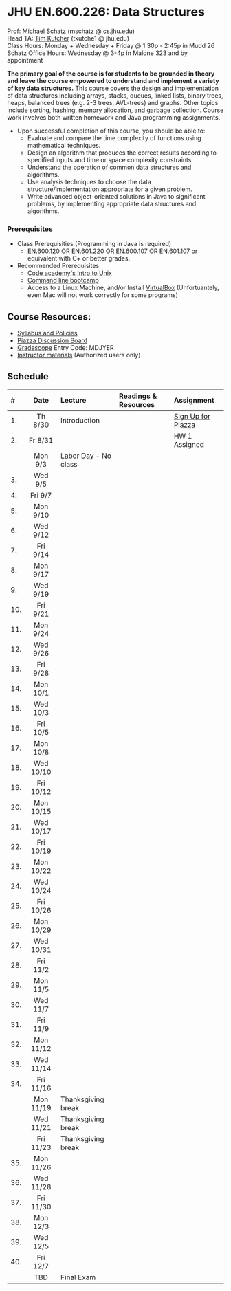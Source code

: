 # JHU EN.600.226: Data Structures
Prof: [Michael Schatz](http://schatz-lab.org) (mschatz @ cs.jhu.edu) <br>
Head TA: [Tim Kutcher](https://github.com/tkutche1) (tkutche1 @ jhu.edu) <br>
Class Hours: Monday + Wednesday + Friday @ 1:30p - 2:45p in Mudd 26 <br>
Schatz Office Hours: Wednesday @ 3-4p in Malone 323 and by appointment <br>

**The primary goal of the course is for students to be grounded in theory and leave the course empowered to understand and implement a variety of key data structures.** 
This course covers the design and implementation of data structures including arrays, stacks, queues, linked lists, binary trees, heaps, balanced trees (e.g. 2-3 trees, AVL-trees) and graphs. Other topics include sorting, hashing, memory allocation, and garbage collection. Course work involves both written homework and Java programming assignments. 
- Upon successful completion of this course, you should be able to:
  - Evaluate and compare the time complexity of functions using mathematical techniques.
  - Design an algorithm that produces the correct results according to specified inputs and time or space complexity constraints.
  - Understand the operation of common data structures and algorithms.
  - Use analysis techniques to choose the data structure/implementation appropriate for a given problem.
  - Write advanced object-oriented solutions in Java to significant problems, by implementing appropriate data structures and algorithms.

### Prerequisites
- Class Prerequisities (Programming in Java is required)
  - EN.600.120 OR EN.601.220 OR EN.600.107 OR EN.601.107 or equivalent with C+ or better grades. 
- Recommended Prerequisites
  - [Code academy's Intro to Unix](https://www.codecademy.com/en/courses/learn-the-command-line/lessons/environment/exercises/bash-profile)
  - [Command line bootcamp](http://rik.smith-unna.com/command_line_bootcamp/?id=9xnbkx6eaof)
  - Access to a Linux Machine, and/or Install [VirtualBox](https://github.com/schatzlab/appliedgenomics2018/blob/master/assignments/virtualbox.md) (Unfortuantely, even Mac will not work correctly for some programs)
  

## Course Resources:
- [Syllabus and Policies](https://github.com/schatzlab/datastructures2018/tree/master/policies)
- [Piazza Discussion Board](https://piazza.com/jhu/fall2018/600226/home)
- [Gradescope](https://www.gradescope.com/courses/22378) Entry Code: MDJYER
- [Instructor materials](https://github.com/schatzlab/datastructures2018-instructors) (Authorized users only)



## Schedule
| #  | Date      | Lecture      | Readings & Resources | Assignment |
|:---|:---------:|:-------------|:---------------------|:-----------|
|1.  | Th 8/30   | Introduction | | [Sign Up for Piazza](https://piazza.com/jhu/fall2018/600226/home) |
|2.  | Fr 8/31   | || HW 1 Assigned
|    | Mon 9/3   | Labor Day - No class
|3.  | Wed 9/5   | 
|4.  | Fri 9/7   |
|5.  | Mon 9/10  |
|6.  | Wed 9/12  |
|7.  | Fri 9/14  |
|8.  | Mon 9/17  |
|9.  | Wed 9/19  |
|10. | Fri 9/21  |
|11. | Mon 9/24  |
|12. | Wed 9/26  |
|13. | Fri 9/28  |
|14. | Mon 10/1  |
|15. | Wed 10/3  |
|16. | Fri 10/5  |
|17. | Mon 10/8  |
|18. | Wed 10/10 |
|19. | Fri 10/12 |
|20. | Mon 10/15 |
|21. | Wed 10/17 |
|22. | Fri 10/19 |
|23. | Mon 10/22 |
|24. | Wed 10/24 |
|25. | Fri 10/26 |
|26. | Mon 10/29 |
|27. | Wed 10/31 |
|28. | Fri 11/2  |
|29. | Mon 11/5  |
|30. | Wed 11/7  |
|31. | Fri 11/9  |
|32. | Mon 11/12 |
|33. | Wed 11/14 |
|34. | Fri 11/16 |
|    | Mon 11/19 | Thanksgiving break
|    | Wed 11/21 | Thanksgiving break
|    | Fri 11/23 | Thanksgiving break
|35. | Mon 11/26 | 
|36. | Wed 11/28 | 
|37. | Fri 11/30 |
|38. | Mon 12/3  |
|39. | Wed 12/5  |
|40. | Fri 12/7  |
|    | TBD       | Final Exam


